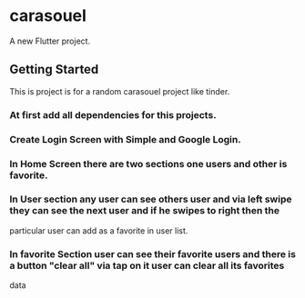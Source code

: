 # carasouel

A new Flutter project.

## Getting Started

This is project is for a random carasouel project like tinder.

### At first add all dependencies for this projects.

### Create Login Screen with Simple and Google Login.

### In Home Screen there are two sections one users and other is favorite.

### In User section any user can see others user and via left swipe they can see the next user and if he swipes to right then the
particular user can add as a favorite in user list.

### In favorite Section user can see their favorite users and there is a button "clear all" via tap on it user can clear all its favorites
data
